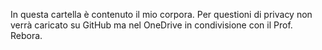 In questa cartella è contenuto il mio corpora. Per questioni di privacy non verrà caricato su GitHub ma nel OneDrive in condivisione con il Prof. Rebora.
